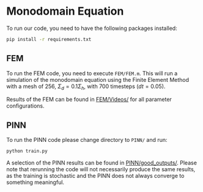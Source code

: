 # Monodomain Equation

To run our code, you need to have the following packages installed:
```bash
pip install -r requirements.txt
```

## FEM
To run the FEM code, you need to execute `FEM/FEM.m`. This will run a simulation of the monodomain equation using the Finite Element Method with a mesh of 256, $\Sigma_d = 0.1\Sigma_h$, with 700 timesteps ($dt=0.05$).

Results of the FEM can be found in [FEM/Videos/](https://github.com/MicheleCattaneo/Monodomain_Equation/tree/main/FEM/Videos) for all parameter configurations.

## PINN
To run the PINN code please change directory to `PINN/` and run:
```bash
python train.py
```

A selection of the PINN results can be found in [PINN/good_outputs/](https://github.com/MicheleCattaneo/Monodomain_Equation/tree/main/PINN/good_outputs). Please note that rerunning the code will not necessarily produce the same results, as the training is stochastic and the PINN does not always converge to something meaningful.

